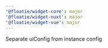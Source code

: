 ```yaml
---
'@floatie/widget-core': major
'@floatie/widget-nuxt': major
'@floatie/widget-vue': major
---
```


Separate uiConfig from instance config

